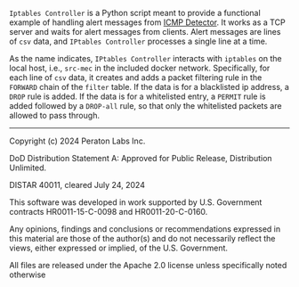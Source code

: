 `Iptables Controller` is a Python script meant to provide a functional example of handling alert messages from [ICMP Detector](../detector/README.md).  It works as a TCP server and waits for alert messages from clients.  Alert messages are lines of `csv` data, and `IPtables Controller` processes a single line at a time.

As the name indicates, `IPtables Controller` interacts with `iptables` on the local host, i.e., `src-mec` in the included docker network.  Specifically, for each line of `csv` data, it creates and adds a packet filtering rule in the `FORWARD` chain of the `filter` table.  If the data is for a blacklisted ip address, a `DROP` rule is added.  If the data is for a whitelisted entry, a `PERMIT` rule is added followed by a `DROP-all` rule, so that only the whitelisted packets are allowed to pass through.

***

Copyright (c) 2024 Peraton Labs Inc.

DoD Distribution Statement A: Approved for Public Release, Distribution Unlimited.

DISTAR 40011, cleared July 24, 2024

This software was developed in work supported by U.S. Government contracts HR0011-15-C-0098 and HR0011-20-C-0160.

Any opinions, findings and conclusions or recommendations expressed in
this material are those of the author(s) and do not necessarily
reflect the views, either expressed or implied, of the
U.S. Government.

All files are released under the Apache 2.0 license unless specifically noted otherwise
